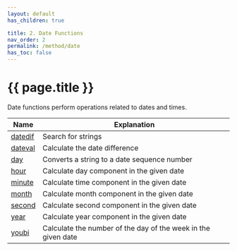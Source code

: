 ```yaml
---
layout: default
has_children: true

title: 2. Date Functions
nav_order: 2
permalink: /method/date
has_toc: false
---
```


# {{ page.title }}

Date functions perform operations related to dates and times.


| Name        	| Explanation                                                           	|
|-------------	|-----------------------------------------------------------------------	|
| [datedif](/method/date/datedif)   | Search for strings                                                    	|
| [dateval](/method/date/dateval)   | Calculate the date difference |
| [day](/method/date/day)        	| Converts a string to a date sequence number |
| [hour](/method/date/hour)         | Calculate day component in the given date |
| [minute](/method/date/minute)     | Calculate time component in the given date |
| [month](/method/date/month)       | Calculate month component in the given date |
| [second](/method/date/second)     | Calculate second component in the given date|
| [year](/method/date/year)      	| Calculate year component in the given date	|
| [youbi](/method/date/youbi)       | Calculate the number of the day of the week in the given date |
